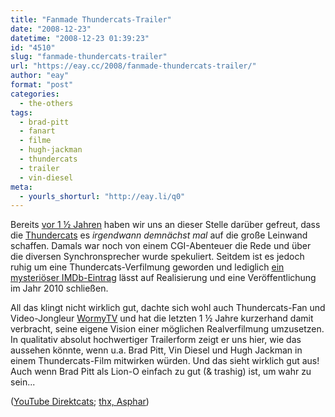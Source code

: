 ```yaml
---
title: "Fanmade Thundercats-Trailer"
date: "2008-12-23"
datetime: "2008-12-23 01:39:23"
id: "4510"
slug: "fanmade-thundercats-trailer"
url: "https://eay.cc/2008/fanmade-thundercats-trailer/"
author: "eay"
format: "post"
categories:
  - the-others
tags:
  - brad-pitt
  - fanart
  - filme
  - hugh-jackman
  - thundercats
  - trailer
  - vin-diesel
meta:
  - yourls_shorturl: "http://eay.li/q0"
---
```


Bereits [vor 1 ½ Jahren](//eay.cc/2007/thundercats-the-movie/) haben wir uns an dieser Stelle darüber gefreut, dass die [Thundercats](http://www.thundercatslair.org/cartoon/) es _irgendwann demnächst mal_ auf die große Leinwand schaffen. Damals war noch von einem CGI-Abenteuer die Rede und über die diversen Synchronsprecher wurde spekuliert. Seitdem ist es jedoch ruhig um eine Thundercats-Verfilmung geworden und lediglich [ein mysteriöser IMDb-Eintrag](http://www.imdb.com/title/tt1047015/) lässt auf Realisierung und eine Veröffentlichung im Jahr 2010 schließen.

All das klingt nicht wirklich gut, dachte sich wohl auch Thundercats-Fan und Video-Jongleur [WormyTV](http://wormytv.blogspot.com/) und hat die letzten 1 ½ Jahre kurzerhand damit verbracht, seine eigene Vision einer möglichen Realverfilmung umzusetzen. In qualitativ absolut hochwertiger Trailerform zeigt er uns hier, wie das aussehen könnte, wenn u.a. Brad Pitt, Vin Diesel und Hugh Jackman in einem Thundercats-Film mitwirken würden. Und das sieht wirklich gut aus! Auch wenn Brad Pitt als Lion-O einfach zu gut (& trashig) ist, um wahr zu sein...

 ([YouTube Direktcats](http://www.youtube.com/watch?v=fb50GMmY5nk); [thx, Asphar](http://so-war-das-damals.de/2008/12/22/trailer-thundercats-the-movie/))
